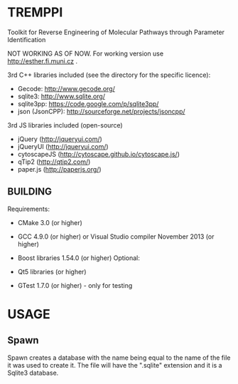 TREMPPI
=======

Toolkit for Reverse Engineering of Molecular Pathways through Parameter Identification

NOT WORKING AS OF NOW. For working version use http://esther.fi.muni.cz .

3rd C++ libraries included (see the directory for the specific licence): 

* Gecode: http://www.gecode.org/
* sqlite3: http://www.sqlite.org/ 
* sqlite3pp: https://code.google.com/p/sqlite3pp/ 
* json (JsonCPP): http://sourceforge.net/projects/jsoncpp/ 

3rd JS libraries included (open-source)

* jQuery (http://jqueryui.com/)
* jQueryUI (http://jqueryui.com/)
* cytoscapeJS (http://cytoscape.github.io/cytoscape.js/)
* qTip2 (http://qtip2.com/)
* paper.js (http://paperjs.org/)

BUILDING
--------

Requirements:

* CMake 3.0 (or higher)
* GCC 4.9.0 (or higher) or Visual Studio compiler November 2013 (or higher)
* Boost libraries 1.54.0 (or higher)
Optional:

* Qt5 libraries (or higher) 
* GTest 1.7.0 (or higher) - only for testing

USAGE
=====

Spawn
-----
Spawn creates a database with the name being equal to the name of the file it was used to create it.
The file will have the ".sqlite" extension and it is a Sqlite3 database.
